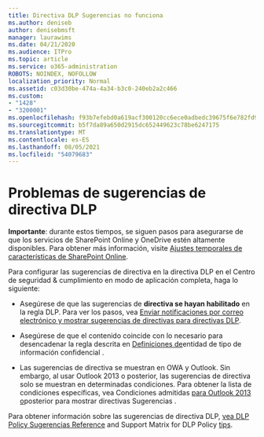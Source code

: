 ```yaml
---
title: Directiva DLP Sugerencias no funciona
ms.author: deniseb
author: denisebmsft
manager: laurawims
ms.date: 04/21/2020
ms.audience: ITPro
ms.topic: article
ms.service: o365-administration
ROBOTS: NOINDEX, NOFOLLOW
localization_priority: Normal
ms.assetid: c03d30be-474a-4a34-b3c0-240eb2a2c466
ms.custom:
- "1428"
- "3200001"
ms.openlocfilehash: f93b7efebd0a619acf300120cc6ece0adbedc39675f6e782fd982dc1f988edbd
ms.sourcegitcommit: b5f7da89a650d2915dc652449623c78be6247175
ms.translationtype: MT
ms.contentlocale: es-ES
ms.lasthandoff: 08/05/2021
ms.locfileid: "54079683"
---
```

# <a name="dlp-policy-tip-issues"></a>Problemas de sugerencias de directiva DLP

**Importante**: durante estos tiempos, se siguen pasos para asegurarse de que los servicios de SharePoint Online y OneDrive estén altamente disponibles. Para obtener más información, visite [Ajustes temporales de características de SharePoint Online](https://aka.ms/ODSPAdjustments).

Para configurar las sugerencias de directiva en la directiva DLP en el Centro de seguridad & cumplimiento en modo de aplicación completa, haga lo siguiente:

- Asegúrese de que las sugerencias de **directiva se hayan habilitado** en la regla DLP. Para ver los pasos, vea [Enviar notificaciones por correo electrónico y mostrar sugerencias de directivas para directivas DLP](https://docs.microsoft.com/microsoft-365/compliance/use-notifications-and-policy-tips).

- Asegúrese de que el contenido coincide con lo necesario para desencadenar la regla descrita en [Definiciones de](https://docs.microsoft.com/microsoft-365/compliance/sensitive-information-type-entity-definitions)entidad de tipo de información confidencial .

- Las sugerencias de directiva se muestran en OWA y Outlook. Sin embargo, al usar Outlook 2013 o posterior, las sugerencias de directiva solo se muestran en determinadas condiciones. Para obtener la lista de condiciones específicas, vea Condiciones admitidas [para Outlook 2013 o](https://docs.microsoft.com/microsoft-365/compliance/use-notifications-and-policy-tips)posterior para mostrar directivas Sugerencias .

Para obtener información sobre las sugerencias de directiva DLP, [vea DLP Policy Sugerencias Reference](https://docs.microsoft.com/microsoft-365/compliance/dlp-policy-tips-reference?view=o365-worldwide#support-matrix-for-dlp-policy-tips-across-microsoft-apps) and Support Matrix for DLP Policy [tips](https://docs.microsoft.com/microsoft-365/compliance/dlp-policy-tips-reference?view=o365-worldwide#support-matrix-for-dlp-policy-tips-across-microsoft-apps).